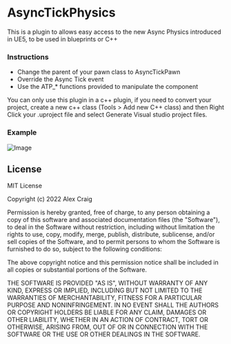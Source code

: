 # AsyncTickPhysics

This is a plugin to allows easy access to the new Async Physics introduced in UE5, to be used in blueprints or C++

### Instructions
- Change the parent of your pawn class to AsyncTickPawn
- Override the Async Tick event
- Use the ATP_* functions provided to manipulate the component

You can only use this plugin in a c++ plugin, if you need to convert your project, create a new c++ class (Tools > Add new C++ class) and then Right Click your .uproject file and select Generate Visual studio project files.

### Example
![Image](https://i.imgur.com/UjC4Yyl.png)

## License

MIT License

Copyright (c) 2022 Alex Craig

Permission is hereby granted, free of charge, to any person obtaining a copy
of this software and associated documentation files (the "Software"), to deal
in the Software without restriction, including without limitation the rights
to use, copy, modify, merge, publish, distribute, sublicense, and/or sell
copies of the Software, and to permit persons to whom the Software is
furnished to do so, subject to the following conditions:

The above copyright notice and this permission notice shall be included in all
copies or substantial portions of the Software.

THE SOFTWARE IS PROVIDED "AS IS", WITHOUT WARRANTY OF ANY KIND, EXPRESS OR
IMPLIED, INCLUDING BUT NOT LIMITED TO THE WARRANTIES OF MERCHANTABILITY,
FITNESS FOR A PARTICULAR PURPOSE AND NONINFRINGEMENT. IN NO EVENT SHALL THE
AUTHORS OR COPYRIGHT HOLDERS BE LIABLE FOR ANY CLAIM, DAMAGES OR OTHER
LIABILITY, WHETHER IN AN ACTION OF CONTRACT, TORT OR OTHERWISE, ARISING FROM,
OUT OF OR IN CONNECTION WITH THE SOFTWARE OR THE USE OR OTHER DEALINGS IN THE
SOFTWARE.

